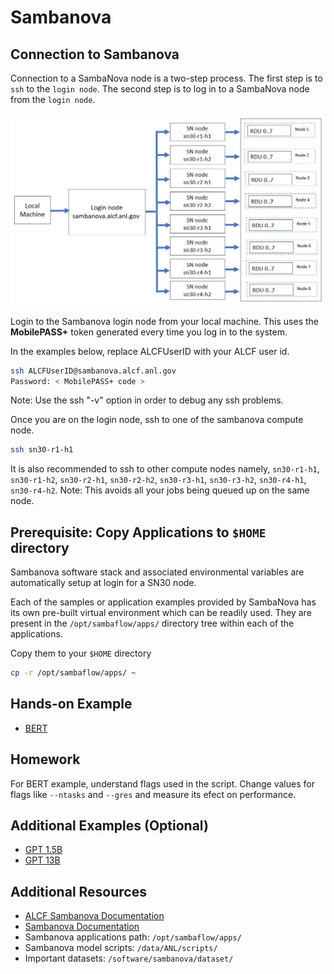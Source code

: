 # Sambanova

## Connection to Sambanova 

Connection to a SambaNova node is a two-step process. The first step is to `ssh` to the `login node`. The second step is to log in to a SambaNova node from the `login node`.

![Sambanova connection diagram](./sambanova_login.jpg)

Login to the Sambanova login node from your local machine.  This uses the **MobilePASS+** token generated every time you log in to the system. 

In the examples below, replace ALCFUserID with your ALCF user id.
```bash
ssh ALCFUserID@sambanova.alcf.anl.gov
Password: < MobilePASS+ code >
```

Note: Use the ssh "-v" option in order to debug any ssh problems.

Once you are on the login node, ssh to one of the sambanova compute node.
```bash
ssh sn30-r1-h1       
```

It is also recommended to ssh to other compute nodes namely, `sn30-r1-h1`, `sn30-r1-h2`, `sn30-r2-h1`, `sn30-r2-h2`, `sn30-r3-h1`, `sn30-r3-h2`, `sn30-r4-h1`, `sn30-r4-h2`. Note: This avoids all your jobs being queued up on the same node.  

## Prerequisite: Copy Applications to `$HOME` directory

Sambanova software stack and associated environmental variables are automatically setup at login for a SN30 node. 

Each of the samples or application examples provided by SambaNova has its own pre-built virtual environment which can be readily used. They are present in the `/opt/sambaflow/apps/` directory tree within each of the applications. 

Copy them to your `$HOME` directory
```bash
cp -r /opt/sambaflow/apps/ ~
```

## Hands-on Example

* [BERT](./bert/bert.md)


## Homework

For BERT example, understand flags used in the script. Change values for flags like `--ntasks` and `--gres` and measure its efect on performance. 


## Additional Examples (Optional) 

* [GPT 1.5B](./gpt15b.md)
* [GPT 13B](./gpt15b.md)


## Additional Resources

* [ALCF Sambanova Documentation](https://docs.alcf.anl.gov/ai-testbed/sambanova/getting-started/)
* [Sambanova Documentation](https://docs.sambanova.ai/developer/latest/sambaflow-intro.html) 
* Sambanova applications path: `/opt/sambaflow/apps/`
* Sambanova model scripts: `/data/ANL/scripts/`
* Important datasets: `/software/sambanova/dataset/`

